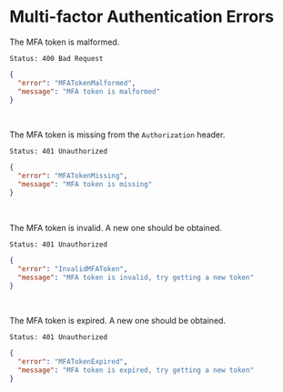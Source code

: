 # Multi-factor Authentication Errors

The MFA token is malformed.

```http request
Status: 400 Bad Request
```

```json
{
  "error": "MFATokenMalformed",
  "message": "MFA token is malformed"
}
```

<br/>

The MFA token is missing from the `Authorization` header.

```http request
Status: 401 Unauthorized
```

```json
{
  "error": "MFATokenMissing",
  "message": "MFA token is missing"
}
```

<br/>

The MFA token is invalid. A new one should be obtained.

```http request
Status: 401 Unauthorized
```

```json
{
  "error": "InvalidMFAToken",
  "message": "MFA token is invalid, try getting a new token"
}
```

<br/>

The MFA token is expired. A new one should be obtained.

```http request
Status: 401 Unauthorized
```

```json
{
  "error": "MFATokenExpired",
  "message": "MFA token is expired, try getting a new token"
}
```
